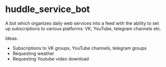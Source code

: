 # huddle_service_bot
A bot which organizes daily web services into a feed with the ability to set up subscriptions to various platforms: VK, YouTube, telegram channels etc.

Ideas:
 - Subscriptions to VK groups, YouTube channels, telegram groups
 - Requesting  weather
 - Requesting Youtube video download
